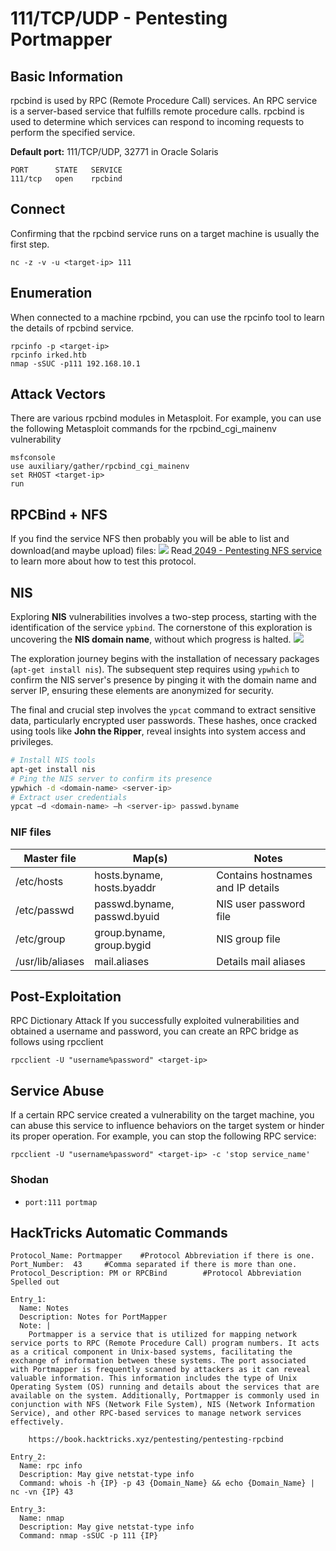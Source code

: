 # 111/TCP/UDP - Pentesting Portmapper

## Basic Information

rpcbind is used by RPC (Remote Procedure Call) services. An RPC service is a server-based service that fulfills remote procedure calls. rpcbind is used to determine which services can respond to incoming requests to perform the specified service.

**Default port:** 111/TCP/UDP, 32771 in Oracle Solaris

```
PORT      STATE   SERVICE
111/tcp   open    rpcbind
```
## Connect
Confirming that the rpcbind service runs on a target machine is usually the first step.
```
nc -z -v -u <target-ip> 111
```
## Enumeration
When connected to a machine rpcbind, you can use the rpcinfo tool to learn the details of rpcbind service.
```
rpcinfo -p <target-ip>
rpcinfo irked.htb
nmap -sSUC -p111 192.168.10.1
```
## Attack Vectors
There are various rpcbind modules in Metasploit. For example, you can use the following Metasploit commands for the rpcbind_cgi_mainenv vulnerability
```
msfconsole
use auxiliary/gather/rpcbind_cgi_mainenv
set RHOST <target-ip>
run
```
## RPCBind + NFS

If you find the service NFS then probably you will be able to list and download(and maybe upload) files:
![](<../.gitbook/assets/image (872).png>)
Read[ 2049 - Pentesting NFS service](nfs-service-pentesting.md) to learn more about how to test this protocol.

## NIS
Exploring **NIS** vulnerabilities involves a two-step process, starting with the identification of the service `ypbind`. The cornerstone of this exploration is uncovering the **NIS domain name**, without which progress is halted.
![](<../.gitbook/assets/image (859).png>)

The exploration journey begins with the installation of necessary packages (`apt-get install nis`). The subsequent step requires using `ypwhich` to confirm the NIS server's presence by pinging it with the domain name and server IP, ensuring these elements are anonymized for security.

The final and crucial step involves the `ypcat` command to extract sensitive data, particularly encrypted user passwords. These hashes, once cracked using tools like **John the Ripper**, reveal insights into system access and privileges.

```bash
# Install NIS tools
apt-get install nis
# Ping the NIS server to confirm its presence
ypwhich -d <domain-name> <server-ip>
# Extract user credentials
ypcat –d <domain-name> –h <server-ip> passwd.byname
```

### NIF files

| **Master file**  | **Map(s)**                  | **Notes**                         |
| ---------------- | --------------------------- | --------------------------------- |
| /etc/hosts       | hosts.byname, hosts.byaddr  | Contains hostnames and IP details |
| /etc/passwd      | passwd.byname, passwd.byuid | NIS user password file            |
| /etc/group       | group.byname, group.bygid   | NIS group file                    |
| /usr/lib/aliases | mail.aliases                | Details mail aliases              |

## Post-Exploitation
RPC Dictionary Attack
If you successfully exploited vulnerabilities and obtained a username and password, you can create an RPC bridge as follows using rpcclient
```
rpcclient -U "username%password" <target-ip>
```
## Service Abuse
If a certain RPC service created a vulnerability on the target machine, you can abuse this service to influence behaviors on the target system or hinder its proper operation. For example, you can stop the following RPC service:
```
rpcclient -U "username%password" <target-ip> -c 'stop service_name'
```
### Shodan

* `port:111 portmap`
  
## HackTricks Automatic Commands

```
Protocol_Name: Portmapper    #Protocol Abbreviation if there is one.
Port_Number:  43     #Comma separated if there is more than one.
Protocol_Description: PM or RPCBind        #Protocol Abbreviation Spelled out

Entry_1:
  Name: Notes
  Description: Notes for PortMapper
  Note: |
    Portmapper is a service that is utilized for mapping network service ports to RPC (Remote Procedure Call) program numbers. It acts as a critical component in Unix-based systems, facilitating the exchange of information between these systems. The port associated with Portmapper is frequently scanned by attackers as it can reveal valuable information. This information includes the type of Unix Operating System (OS) running and details about the services that are available on the system. Additionally, Portmapper is commonly used in conjunction with NFS (Network File System), NIS (Network Information Service), and other RPC-based services to manage network services effectively.

    https://book.hacktricks.xyz/pentesting/pentesting-rpcbind

Entry_2:
  Name: rpc info
  Description: May give netstat-type info
  Command: whois -h {IP} -p 43 {Domain_Name} && echo {Domain_Name} | nc -vn {IP} 43

Entry_3:
  Name: nmap
  Description: May give netstat-type info
  Command: nmap -sSUC -p 111 {IP}
```
